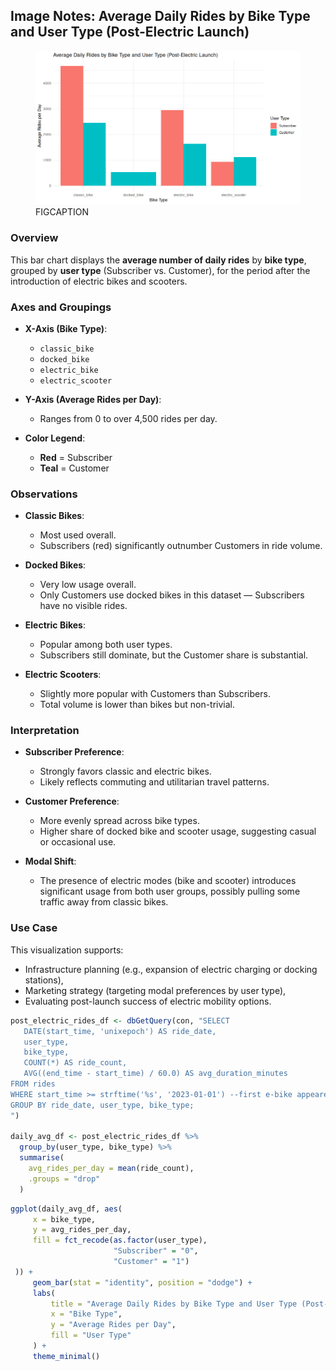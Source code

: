 ## Image Notes: Average Daily Rides by Bike Type and User Type (Post-Electric Launch)

<figure class="float-rigth">
  <a href="../Avg_Daily_Rides_by_Bike_and_User_Type_post_elec.png" target="_blank" title="Select image to open full sized chart">
  <img src="../Avg_Daily_Rides_by_Bike_and_User_Type_post_elec.png" alt="ALT_TEXT">
  </a>
  <figcaption>
  FIGCAPTION
  </figcaption>
</figure>

### Overview
This bar chart displays the **average number of daily rides** by **bike type**, grouped by **user type** (Subscriber vs. Customer), for the period after the introduction of electric bikes and scooters.

### Axes and Groupings

- **X-Axis (Bike Type)**:
  - `classic_bike`
  - `docked_bike`
  - `electric_bike`
  - `electric_scooter`

- **Y-Axis (Average Rides per Day)**:
  - Ranges from 0 to over 4,500 rides per day.

- **Color Legend**:
  - **Red** = Subscriber
  - **Teal** = Customer

### Observations

- **Classic Bikes**:
  - Most used overall.
  - Subscribers (red) significantly outnumber Customers in ride volume.

- **Docked Bikes**:
  - Very low usage overall.
  - Only Customers use docked bikes in this dataset — Subscribers have no visible rides.

- **Electric Bikes**:
  - Popular among both user types.
  - Subscribers still dominate, but the Customer share is substantial.

- **Electric Scooters**:
  - Slightly more popular with Customers than Subscribers.
  - Total volume is lower than bikes but non-trivial.

### Interpretation

- **Subscriber Preference**:
  - Strongly favors classic and electric bikes.
  - Likely reflects commuting and utilitarian travel patterns.

- **Customer Preference**:
  - More evenly spread across bike types.
  - Higher share of docked bike and scooter usage, suggesting casual or occasional use.

- **Modal Shift**:
  - The presence of electric modes (bike and scooter) introduces significant usage from both user groups, possibly pulling some traffic away from classic bikes.

### Use Case

This visualization supports:
- Infrastructure planning (e.g., expansion of electric charging or docking stations),
- Marketing strategy (targeting modal preferences by user type),
- Evaluating post-launch success of electric mobility options.


```R
post_electric_rides_df <- dbGetQuery(con, "SELECT
   DATE(start_time, 'unixepoch') AS ride_date,
   user_type,
   bike_type,
   COUNT(*) AS ride_count,
   AVG((end_time - start_time) / 60.0) AS avg_duration_minutes
FROM rides
WHERE start_time >= strftime('%s', '2023-01-01') --first e-bike appeared
GROUP BY ride_date, user_type, bike_type;
")

daily_avg_df <- post_electric_rides_df %>%
  group_by(user_type, bike_type) %>%
  summarise(
    avg_rides_per_day = mean(ride_count),
    .groups = "drop"
  )
```

```R
ggplot(daily_avg_df, aes(
     x = bike_type,
     y = avg_rides_per_day,
     fill = fct_recode(as.factor(user_type),
                       "Subscriber" = "0",
                       "Customer" = "1")
 )) +
     geom_bar(stat = "identity", position = "dodge") +
     labs(
         title = "Average Daily Rides by Bike Type and User Type (Post-Electric Launch)",
         x = "Bike Type",
         y = "Average Rides per Day",
         fill = "User Type"
     ) +
     theme_minimal()
```
